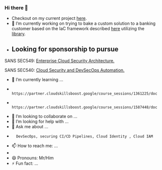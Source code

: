 ### Hi there 👋

- Checkout on my current project [here](https://www.youtube.com/watch?v=070B392Qvw8).
- 🔭 I’m currently working on trying to bake a custom solution to a banking customer based on the IaC framework described [here](https://cloud.google.com/recommender/docs/tutorial-iac) utilizing the [library](https://cloud.google.com/asset-inventory/docs/libraries).
- ## Looking for sponsorship to pursue 

SANS SEC549: [Enterprise Cloud Security Architecture.](https://www.sans.org/cyber-security-courses/enterprise-cloud-security-architecture/)

SANS SEC540: [Cloud Security and DevSecOps Automation.](https://www.sans.org/cyber-security-courses/enterprise-cloud-security-architecture/)


- 🌱 I’m currently learning ...
-       https://partner.cloudskillsboost.google/course_sessions/1361225/documents/319734
-       https://partner.cloudskillsboost.google/course_sessions/1587448/documents/330341
- 👯 I’m looking to collaborate on ...
- 🤔 I’m looking for help with ...
- 💬 Ask me about ...
-       DevSecOps, securing CI/CD Pipelines, Cloud Identity , Cloud IAM
- 📫 How to reach me: ...
-   
- 😄 Pronouns: Mr/Him
- ⚡ Fun fact: ...

